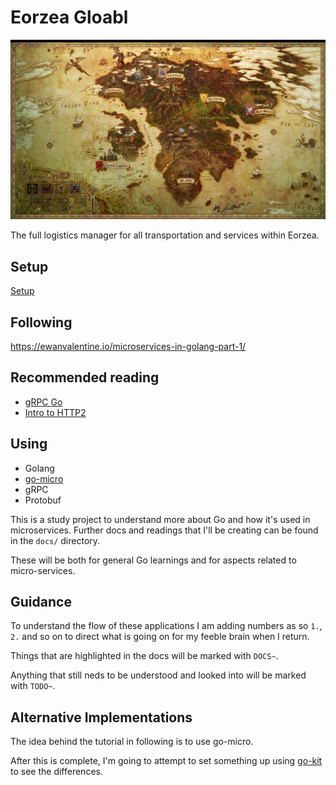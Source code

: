 # Eorzea Gloabl

![Eorzea World Map](./eorzea.jpg)

The full logistics manager for all transportation and services within Eorzea.

## Setup

[Setup](./SETUP.md)

## Following

https://ewanvalentine.io/microservices-in-golang-part-1/

## Recommended reading

- [gRPC Go](https://blog.gopheracademy.com/advent-2017/go-grpc-beyond-basics/)
- [Intro to HTTP2](https://developers.google.com/web/fundamentals/performance/http2/)

## Using

- Golang
- [go-micro](https://github.com/asim/go-micro)
- gRPC
- Protobuf

This is a study project to understand more about Go and how it's used in microservices. Further docs and readings that I'll be creating can be found in the `docs/` directory.

These will be both for general Go learnings and for aspects related to micro-services.

## Guidance

To understand the flow of these applications I am adding numbers as so `1.`, `2.` and so on to direct what is going on for my feeble brain when I return.

Things that are highlighted in the docs will be marked with `DOCS~`.

Anything that still neds to be understood and looked into will be marked with `TODO~`.

## Alternative Implementations

The idea behind the tutorial in following is to use go-micro.

After this is complete, I'm going to attempt to set something up using [go-kit](https://github.com/go-kit/kit) to see the differences.
